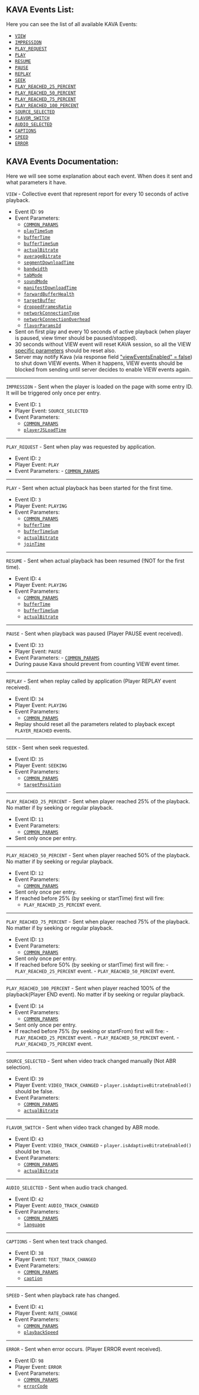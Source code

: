 ## KAVA Events List:

Here you can see the list of all available KAVA Events:

- [`VIEW`](#viewEvent)
- [`IMPRESSION`](#impressionEvent)
- [`PLAY_REQUEST`](#playRequestEvent)
- [`PLAY`](#playEvent)
- [`RESUME`](#resumeEvent)
- [`PAUSE`](#pauseEvent)
- [`REPLAY`](#replayEvent)
- [`SEEK`](#seekEvent)
- [`PLAY_REACHED_25_PERCENT`](#play25Event)
- [`PLAY_REACHED_50_PERCENT`](#play50Event)
- [`PLAY_REACHED_75_PERCENT`](#play75Event)
- [`PLAY_REACHED_100_PERCENT`](#play100Event)
- [`SOURCE_SELECTED`](#sourceSelectedEvent)
- [`FLAVOR_SWITCH`](#flavourSwitchEvent)
- [`AUDIO_SELECTED`](#audioSelectedEvent)
- [`CAPTIONS`](#captionsEvent)
- [`SPEED`](#speedEvent)
- [`ERROR`](#errorEvent)

## KAVA Events Documentation:

Here we will see some explanation about each event. When does it sent and what parameters it have.

<a id="viewEvent"></a>`VIEW` - Collective event that represent report for every 10 seconds of active playback.

- Event ID: `99`
- Event Parameters:
  - [`COMMON_PARAMS`](./kava-parameters.md#common_params)
  - [`playTimeSum`](./kava-parameters.md#playTimeSum)
  - [`bufferTime`](./kava-parameters.md#bufferTime)
  - [`bufferTimeSum`](./kava-parameters.md#bufferTimeSum)
  - [`actualBitrate`](./kava-parameters.md#actualBitrate)
  - [`averageBitrate`](./kava-parameters.md#averageBitrate)
  - [`segmentDownloadTime`](./kava-parameters.md#segmentDownloadTime)
  - [`bandwidth`](./kava-parameters.md#bandwidth)
  - [`tabMode`](./kava-parameters.md#tabMode)
  - [`soundMode`](./kava-parameters.md#soundMode)
  - [`manifestDownloadTime`](./kava-parameters.md#manifestDownloadTime)
  - [`forwardBufferHealth`](./kava-parameters.md#forwardBufferHealth)
  - [`targetBuffer`](./kava-parameters.md#targetBuffer)
  - [`droppedFramesRatio`](./kava-parameters.md#droppedFramesRatio)
  - [`networkConnectionType`](./kava-parameters.md#networkConnectionType)
  - [`networkConnectionOverhead`](./kava-parameters.md#networkConnectionOverhead)
  - [`flavorParamsId`](./kava-parameters.md#flavorParamsId)
- Sent on first play and every 10 seconds of active playback (when player is paused, view timer should be paused/stopped).
- 30 seconds without VIEW event will reset KAVA session, so all the VIEW [specific parameters](#endSessionResetParams) should be reset also.
- Server may notify Kava (via response field ["viewEventsEnabled" = false](#serverResponse)) to shut down VIEW events. When it happens, VIEW events should be blocked from sending until server decides to enable VIEW events again.

---

<a id="impressionEvent"></a>`IMPRESSION` - Sent when the player is loaded on the page with some entry ID. <BR>It will be triggered only once per entry.

- Event ID: `1`
- Player Event: `SOURCE_SELECTED`
- Event Parameters:
  - [`COMMON_PARAMS`](./kava-parameters.md#common_params)
  - [`playerJSLoadTime`](./kava-parameters.md#playerJSLoadTime)

---

<a id="playRequestEvent"></a>`PLAY_REQUEST` - Sent when play was requested by application.

- Event ID: `2`
- Player Event: `PLAY`
- Event Parameters: - [`COMMON_PARAMS`](./kava-parameters.md#common_params)

---

<a id="playEvent"></a>`PLAY` - Sent when actual playback has been started for the first time.

- Event ID: `3`
- Player Event: `PLAYING`
- Event Parameters:
  - [`COMMON_PARAMS`](./kava-parameters.md#common_params)
  - [`bufferTime`](./kava-parameters.md#bufferTime)
  - [`bufferTimeSum`](./kava-parameters.md#bufferTimeSum)
  - [`actualBitrate`](./kava-parameters.md#actualBitrate)
  - [`joinTime`](./kava-parameters.md#joinTime)

---

<a id="resumeEvent"></a>`RESUME` - Sent when actual playback has been resumed (!NOT for the first time).

- Event ID: `4`
- Player Event: `PLAYING`
- Event Parameters:
  - [`COMMON_PARAMS`](./kava-parameters.md#common_params)
  - [`bufferTime`](./kava-parameters.md#bufferTime)
  - [`bufferTimeSum`](./kava-parameters.md#bufferTimeSum)
  - [`actualBitrate`](./kava-parameters.md#actualBitrate)

---

<a id="pauseEvent"></a>`PAUSE` - Sent when playback was paused (Player PAUSE event received).

- Event ID: `33`
- Player Event: `PAUSE`
- Event Parameters: - [`COMMON_PARAMS`](./kava-parameters.md#common_params)
- During pause Kava should prevent from counting VIEW event timer.

---

<a id="replayEvent"></a>`REPLAY` - Sent when replay called by application (Player REPLAY event received).

- Event ID: `34`
- Player Event: `PLAYING`
- Event Parameters:
  - [`COMMON_PARAMS`](./kava-parameters.md#common_params)
- Replay should reset all the parameters related to playback except `PLAYER_REACHED` events.

---

<a id="seekEvent"></a>`SEEK` - Sent when seek requested.

- Event ID: `35`
- Player Event: `SEEKING`
- Event Parameters:
  - [`COMMON_PARAMS`](./kava-parameters.md#common_params)
  - [`targetPosition`](./kava-parameters.md#targetPosition)

---

<a id="play25Event"></a>`PLAY_REACHED_25_PERCENT` - Sent when player reached 25% of the playback. No matter if by seeking or regular playback.

- Event ID: `11`
- Event Parameters:
  - [`COMMON_PARAMS`](./kava-parameters.md#common_params)
- Sent only once per entry.

---

<a id="play50Event"></a>`PLAY_REACHED_50_PERCENT` - Sent when player reached 50% of the playback. No matter if by seeking or regular playback.

- Event ID: `12`
- Event Parameters:
  - [`COMMON_PARAMS`](./kava-parameters.md#common_params)
- Sent only once per entry.
- If reached before 25% (by seeking or startTime) first will fire:
  - `PLAY_REACHED_25_PERCENT` event.

---

<a id="play75Event"></a>`PLAY_REACHED_75_PERCENT` - Sent when player reached 75% of the playback. No matter if by seeking or regular playback.

- Event ID: `13`
- Event Parameters:
  - [`COMMON_PARAMS`](./kava-parameters.md#common_params)
- Sent only once per entry.
- If reached before 50% (by seeking or startTime) first will fire: - `PLAY_REACHED_25_PERCENT` event. - `PLAY_REACHED_50_PERCENT` event.

---

<a id="play100Event"></a>`PLAY_REACHED_100_PERCENT` - Sent when player reached 100% of the playback(Player END event).
No matter if by seeking or regular playback.

- Event ID: `14`
- Event Parameters:
  - [`COMMON_PARAMS`](./kava-parameters.md#common_params)
- Sent only once per entry.
- If reached before 75% (by seeking or startFrom) first will fire: - `PLAY_REACHED_25_PERCENT` event. - `PLAY_REACHED_50_PERCENT` event. - `PLAY_REACHED_75_PERCENT` event.

---

<a id="sourceSelectedEvent"></a>`SOURCE_SELECTED` - Sent when video track changed manually (Not ABR selection).

- Event ID: `39`
- Player Event: `VIDEO_TRACK_CHANGED` - `player.isAdaptiveBitrateEnabled()` should be false.
- Event Parameters:
  - [`COMMON_PARAMS`](./kava-parameters.md#common_params)
  - [`actualBitrate`](./kava-parameters.md#actualBitrate)

---

<a id="flavourSwitchEvent"></a>`FLAVOR_SWITCH` - Sent when video track changed by ABR mode.

- Event ID: `43`
- Player Event: `VIDEO_TRACK_CHANGED` - `player.isAdaptiveBitrateEnabled()` should be true.
- Event Parameters:
  - [`COMMON_PARAMS`](./kava-parameters.md#common_params)
  - [`actualBitrate`](./kava-parameters.md#actualBitrate)

---

<a id="audioSelectedEvent"></a>`AUDIO_SELECTED` - Sent when audio track changed.

- Event ID: `42`
- Player Event: `AUDIO_TRACK_CHANGED`
- Event Parameters:
  - [`COMMON_PARAMS`](./kava-parameters.md#common_params)
  - [`language`](./kava-parameters.md#language)

---

<a id="captionsEvent"></a>`CAPTIONS` - Sent when text track changed.

- Event ID: `38`
- Player Event: `TEXT_TRACK_CHANGED`
- Event Parameters:
  - [`COMMON_PARAMS`](./kava-parameters.md#common_params)
  - [`caption`](./kava-parameters.md#caption)

---

<a id="speedEvent"></a>`SPEED` - Sent when playback rate has changed.

- Event ID: `41`
- Player Event: `RATE_CHANGE`
- Event Parameters:
  - [`COMMON_PARAMS`](./kava-parameters.md#common_params)
  - [`playbackSpeed`](./kava-parameters.md#playbackSpeed)

---

<a id="errorEvent"></a>`ERROR` - Sent when error occurs. (Player ERROR event received).

- Event ID: `98`
- Player Event: `ERROR`
- Event Parameters:
  - [`COMMON_PARAMS`](./kava-parameters.md#common_params)
  - [`errorCode`](./kava-parameters.md#errorCode)
